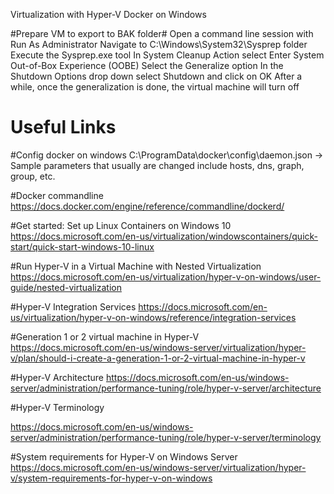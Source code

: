 Virtualization with Hyper-V Docker on Windows

#Prepare VM to export to BAK folder#
Open a command line session with Run As Administrator
Navigate to C:\Windows\System32\Sysprep folder
Execute the Sysprep.exe tool
In System Cleanup Action select Enter System Out-of-Box Experience (OOBE)
Select the Generalize option
In the Shutdown Options drop down select Shutdown and click on OK
After a while, once the generalization is done, the virtual machine will turn off

# Useful Links
#Config docker on windows
C:\ProgramData\docker\config\daemon.json -> Sample parameters that usually are changed include hosts, dns, graph, group, etc.

#Docker commandline
https://docs.docker.com/engine/reference/commandline/dockerd/

#Get started: Set up Linux Containers on Windows 10
https://docs.microsoft.com/en-us/virtualization/windowscontainers/quick-start/quick-start-windows-10-linux

#Run Hyper-V in a Virtual Machine with Nested Virtualization
https://docs.microsoft.com/en-us/virtualization/hyper-v-on-windows/user-guide/nested-virtualization

#Hyper-V Integration Services
https://docs.microsoft.com/en-us/virtualization/hyper-v-on-windows/reference/integration-services

#Generation 1 or 2 virtual machine in Hyper-V
https://docs.microsoft.com/en-us/windows-server/virtualization/hyper-v/plan/should-i-create-a-generation-1-or-2-virtual-machine-in-hyper-v

#Hyper-V Architecture
https://docs.microsoft.com/en-us/windows-server/administration/performance-tuning/role/hyper-v-server/architecture

#Hyper-V Terminology

https://docs.microsoft.com/en-us/windows-server/administration/performance-tuning/role/hyper-v-server/terminology

#System requirements for Hyper-V on Windows Server
https://docs.microsoft.com/en-us/windows-server/virtualization/hyper-v/system-requirements-for-hyper-v-on-windows

